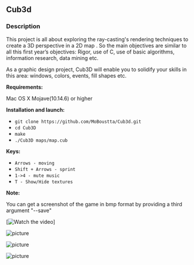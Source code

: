 ## Cub3d

### Description

This project is all about exploring the ray-casting's rendering techniques to create a 3D perspective in a 2D map .
So the main objectives are similar to all this first year’s objectives: Rigor, use of C, use
of basic algorithms, information research, data mining etc.

As a graphic design project, Cub3D will enable you to solidify your skills in this area:
windows, colors, events, fill shapes etc.

**Requirements:**

Mac OS X Mojave(10.14.6) or higher


**Installation and launch:**

* `git clone https://github.com/MoBoustta/Cub3d.git`
* `cd Cub3D`
* `make`
* `./Cub3D maps/map.cub`

**Keys:**

* `Arrows - moving`
* `Shift + Arrows - sprint`
* `1->4 - mute music`
* `T - Show/Hide textures`

**Note:**

You can get a screenshot of the game in bmp format by providing a third argument "--save"

[![Watch the video](https://imgur.com/a/ySpvFB0)]
 
![picture](assets/1.png)

![picture](assets/2.png)

![picture](assets/3.png)
